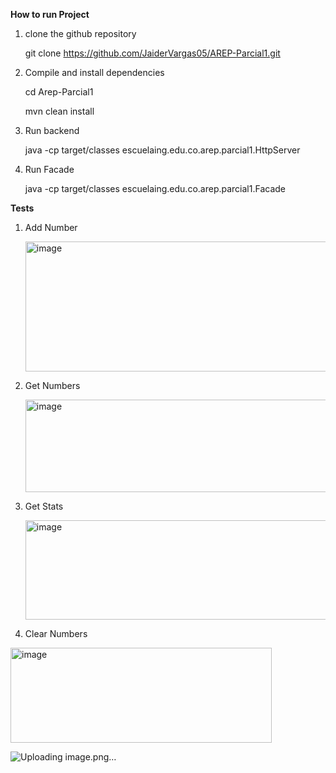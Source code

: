 **How to run Project**

1. clone the github repository

	git clone https://github.com/JaiderVargas05/AREP-Parcial1.git
	
2. Compile and install dependencies

	cd Arep-Parcial1
	
	mvn clean install
3. Run backend

	java -cp target/classes escuelaing.edu.co.arep.parcial1.HttpServer

4. Run Facade

	java -cp target/classes escuelaing.edu.co.arep.parcial1.Facade

**Tests**

1. Add Number
   
   <img width="577" height="208" alt="image" src="https://github.com/user-attachments/assets/7cc78a5f-226a-4e60-84e5-0c27565c2c57" />
   
3. Get Numbers
   
   <img width="993" height="148" alt="image" src="https://github.com/user-attachments/assets/35cbcc3d-4e2a-45ff-8a1f-9d38f7971afb" />

5. Get Stats
   
   <img width="615" height="159" alt="image" src="https://github.com/user-attachments/assets/84b4025d-1b8e-44eb-b9cf-bf568cad9d2f" />
   
7. Clear Numbers
   
<img width="418" height="152" alt="image" src="https://github.com/user-attachments/assets/a1b5bd14-e4cf-4b95-b783-bfad9a720a7a" />

![Uploading image.png…]()
